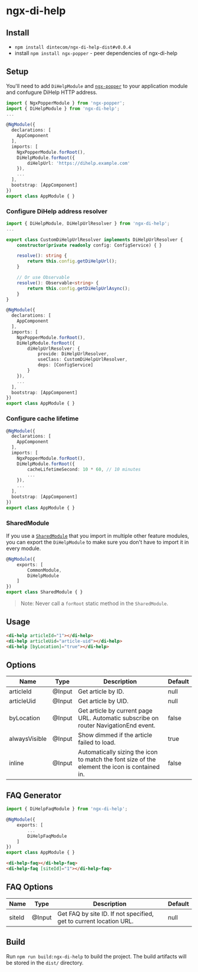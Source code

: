 ﻿# ngx-di-help

## Install

- `npm install dintecom/ngx-di-help-dist#v0.0.4`
- install `npm install ngx-popper` - peer dependencies of ngx-di-help

## Setup

You'll need to add `DiHelpModule` and [`ngx-popper`](https://github.com/MrFrankel/ngx-popper#ngx-popper) to your application module and confugure DiHelp HTTP address.

```typescript
import { NgxPopperModule } from 'ngx-popper';
import { DiHelpModule } from 'ngx-di-help';
...

@NgModule({
  declarations: [
    AppComponent
  ],
  imports: [
    NgxPopperModule.forRoot(),
    DiHelpModule.forRoot({
        diHelpUrl: 'https://dihelp.example.com'
    }),
    ...
  ],
  bootstrap: [AppComponent]
})
export class AppModule { }
```

### Configure DiHelp address resolver

```typescript
import { DiHelpModule, DiHelpUrlResolver } from 'ngx-di-help';
...

export class CustomDiHelpUrlResolver implements DiHelpUrlResolver {
    constructor(private readonly config: ConfigService) { }

    resolve(): string {
        return this.config.getDiHelpUrl();
    }

    // Or use Observable
    resolve(): Observable<string> {
        return this.config.getDiHelpUrlAsync();
    }
}

@NgModule({
  declarations: [
    AppComponent
  ],
  imports: [
    NgxPopperModule.forRoot(),
    DiHelpModule.forRoot({
        diHelpUrlResolver: {
            provide: DiHelpUrlResolver,
            useClass: CustomDiHelpUrlResolver,
            deps: [ConfigService]
        }
    }),
    ...
  ],
  bootstrap: [AppComponent]
})
export class AppModule { }
```

### Configure cache lifetime

```typescript
@NgModule({
  declarations: [
    AppComponent
  ],
  imports: [
    NgxPopperModule.forRoot(),
    DiHelpModule.forRoot({
        cacheLifetimeSecond: 10 * 60, // 10 minutes
        ...
    }),
    ...
  ],
  bootstrap: [AppComponent]
})
export class AppModule { }
```

### SharedModule

If you use a [`SharedModule`](https://angular.io/guide/sharing-ngmodules) that you import in multiple other feature modules,
you can export the `DiHelpModule` to make sure you don't have to import it in every module.

```typescript
@NgModule({
    exports: [
        CommonModule,
        DiHelpModule
    ]
})
export class SharedModule { }
```

> Note: Never call a `forRoot` static method in the `SharedModule`.

## Usage

```html
<di-help articleId="1"></di-help>
<di-help articleUid="article-uid"></di-help>
<di-help [byLocation]="true"></di-help>
```

## Options

| Name          | Type    | Description                                                                                   |Default|
|---------------|---------|-----------------------------------------------------------------------------------------------|-------|
| articleId     | @Input  | Get article by ID.                                                                            | null  |
| articleUid    | @Input  | Get article by UID.                                                                           | null  |
| byLocation    | @Input  | Get article by current page URL. Automatic subscribe on router NavigationEnd event.           | false |
| alwaysVisible | @Input  | Show dimmed if the article failed to load.                                                    | true  |
| inline        | @Input  | Automatically sizing the icon to match the font size of the element the icon is contained in. | false |

## FAQ Generator

```typescript
import { DiHelpFaqModule } from 'ngx-di-help';

@NgModule({
    exports: [
        ...
        DiHelpFaqModule
    ]
})
export class AppModule { }
```

```html
<di-help-faq></di-help-faq>
<di-help-faq [siteId]="1"></di-help-faq>
```

## FAQ Options

| Name   | Type    | Description                                                        |Default|
|--------|---------|--------------------------------------------------------------------|-------|
| siteId | @Input  | Get FAQ by site ID. If not specified, get to current location URL. | null  |

## Build

Run `npm run build:ngx-di-help` to build the project. The build artifacts will be stored in the `dist/` directory.
